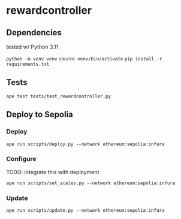 # rewardcontroller

## Dependencies

tested w/ Python 3.11

`python -m venv venv`
`source venv/bin/activate`
`pip install -r requirements.txt`


## Tests

`ape test tests/test_rewardcontroller.py`


## Deploy to Sepolia

### Deploy
`ape run scripts/deploy.py --network ethereum:sepolia:infura`

### Configure

TODO: integrate this with deployment

`ape run scripts/set_scales.py --network ethereum:sepolia:infura`

### Update

`ape run scripts/update.py --network ethereum:sepolia:infura`
